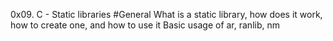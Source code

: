 0x09. C - Static libraries
#General
What is a static library, how does it work, how to create one, and how to use it
Basic usage of ar, ranlib, nm
